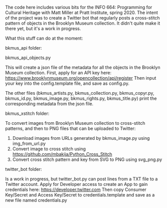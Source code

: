 The code here includes various bits for the INFO 664: Programming for Cultural Heritage with Matt Miller at Pratt Institute, spring 2020. The intent of the project was to create a Twitter bot that regularly posts a cross-stitch pattern of objects in the Brooklyn Museum collection. It didn't quite make it there yet, but it's a work in progress.

What this stuff can do at the moment:

bkmus_api folder:

bkmus_api_objects.py 

This will create a json file of the metadata for all the objects in the Brooklyn Museum collection. First, apply for an API key here: https://www.brooklynmuseum.org/opencollection/api/register Then input your key into the config.template file, and save as config.py.

The other files (bkmus_artists.py, bkmus_collection.py, bkmus_copyr.py, bkmus_id.py, bkmus_image.py, bkmus_rights.py, bkmus_title.py) print the corresponding metadata from the json file.

bkmus_xstitch folder:

To convert images from Brooklyn Museum collection to cross-stitch patterns, and then to PNG files that can be uploaded to Twitter:

1. Download images from URLs generated by bkmus_image.py using img_from_url.py
2. Convert image to cross stitch using https://github.com/mbakija/Python_Cross_Stitch
3. Convert cross stitch pattern and key from SVG to PNG using svg_png.py

twitter_bot folder:

Is a work in progress, but twitter_bot.py can post lines from a TXT file to a Twitter account. Apply for Developer access to create an App to gain credentials here: https://developer.twitter.com
Then copy Consumer Key/Secret and Access Key/Secret to credentials.template and save as a new file named credentials.py
